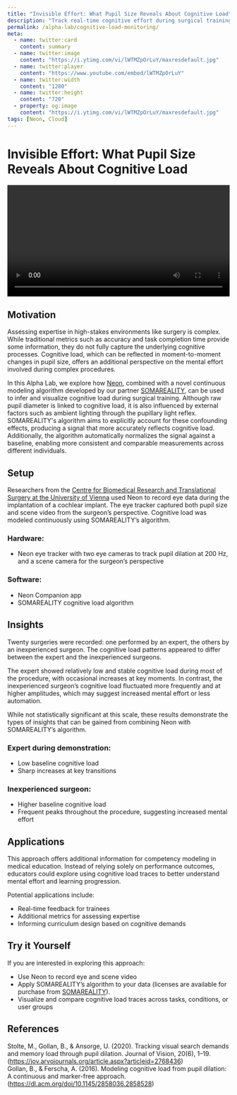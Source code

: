 ```yaml
---
title: "Invisible Effort: What Pupil Size Reveals About Cognitive Load"
description: "Track real-time cognitive effort during surgical training using Neon’s pupil size data and a novel algorithm from SOMAREALITY"
permalink: /alpha-lab/cognitive-load-monitoring/
meta:
  - name: twitter:card
    content: summary
  - name: twitter:image
    content: "https://i.ytimg.com/vi/lWTMZpOrLuY/maxresdefault.jpg"
  - name: twitter:player
    content: "https://www.youtube.com/embed/lWTMZpOrLuY"
  - name: twitter:width
    content: "1280"
  - name: twitter:height
    content: "720"
  - property: og:image
    content: "https://i.ytimg.com/vi/lWTMZpOrLuY/maxresdefault.jpg"
tags: [Neon, Cloud]
---
```


<script setup>
import TagLinks from '@components/TagLinks.vue'
</script>

# Invisible Effort: What Pupil Size Reveals About Cognitive Load

<TagLinks :tags="$frontmatter.tags" />

<video width="100%" controls>
  <source src="./somarealities-surgery_training-shortened.mp4" type="video/mp4">
</video>


## Motivation  

Assessing expertise in high-stakes environments like surgery is complex. While traditional metrics such as accuracy and task completion time provide some information, they do not fully capture the underlying cognitive processes. Cognitive load, which can be reflected in moment-to-moment changes in pupil size, offers an additional perspective on the mental effort involved during complex procedures.

In this Alpha Lab, we explore how [Neon](https://pupil-labs.com/products/neon), combined with a novel continuous modeling algorithm developed by our partner [SOMAREALITY](https://somareality.com/), can be used to infer and visualize cognitive load during surgical training. Although raw pupil diameter is linked to cognitive load, it is also influenced by external factors such as ambient lighting through the pupillary light reflex. SOMAREALITY's algorithm aims to explicitly account for these confounding effects, producing a signal that more accurately reflects cognitive load. Additionally, the algorithm automatically normalizes the signal against a baseline, enabling more consistent and comparable measurements across different individuals.

## Setup  

Researchers from the [Centre for Biomedical Research and Translational Surgery at the University of Vienna](https://biomed-forschung.meduniwien.ac.at/en/) used Neon to record eye data during the implantation of a cochlear implant. The eye tracker captured both pupil size and scene video from the surgeon’s perspective. Cognitive load was modeled continuously using SOMAREALITY’s algorithm. 

### Hardware:  
- Neon eye tracker with two eye cameras to track pupil dilation at 200 Hz, and a scene camera for the surgeon’s perspective

### Software:  
- Neon Companion app  
- SOMAREALITY cognitive load algorithm

## Insights  
Twenty surgeries were recorded: one performed by an expert, the others by an inexperienced surgeon. The cognitive load patterns appeared to differ between the expert and the inexperienced surgeons.

The expert showed relatively low and stable cognitive load during most of the procedure, with occasional increases at key moments. In contrast, the inexperienced surgeon’s cognitive load fluctuated more frequently and at higher amplitudes, which may suggest increased mental effort or less automation.

While not statistically significant at this scale, these results demonstrate the types of insights that can be gained from combining Neon with SOMAREALITY’s algorithm.

### Expert during demonstration:  
- Low baseline cognitive load  
- Sharp increases at key transitions

### Inexperienced surgeon:  
- Higher baseline cognitive load  
- Frequent peaks throughout the procedure, suggesting increased mental effort

## Applications  
This approach offers additional information for competency modeling in medical education. Instead of relying solely on performance outcomes, educators could explore using cognitive load traces to better understand mental effort and learning progression. 

Potential applications include:  
- Real-time feedback for trainees  
- Additional metrics for assessing expertise  
- Informing curriculum design based on cognitive demands

## Try it Yourself  

If you are interested in exploring this approach:  
- Use Neon to record eye and scene video  
- Apply SOMAREALITY’s algorithm to your data (licenses are available for purchase from [SOMAREALITY](https://somareality.com/)).
- Visualize and compare cognitive load traces across tasks, conditions, or user groups

## References  

Stolte, M., Gollan, B., & Ansorge, U. (2020). Tracking visual search demands and memory load through pupil dilation. Journal of Vision, 20(6), 1–19. (https://jov.arvojournals.org/article.aspx?articleid=2768436)  
Gollan, B., & Ferscha, A. (2016). Modeling cognitive load from pupil dilation: A continuous and marker-free approach. (https://dl.acm.org/doi/10.1145/2858036.2858528)


